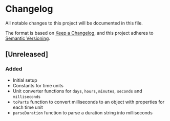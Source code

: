 # Changelog

All notable changes to this project will be documented in this file.

The format is based on [Keep a Changelog](https://keepachangelog.com/en/1.1.0/),
and this project adheres to [Semantic Versioning](https://semver.org/spec/v2.0.0.html).

## [Unreleased]

### Added

- Initial setup
- Constants for time units
- Unit converter functions for `days`, `hours`, `minutes`, `seconds` and `milliseconds`
- `toParts` function to convert milliseconds to an object with properties for each time unit
- `parseDuration` function to parse a duration string into milliseconds
